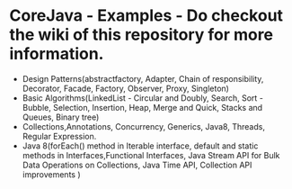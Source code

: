# CoreJava - Examples - Do checkout the wiki of this repository for more information.
- Design Patterns(abstractfactory, Adapter, Chain of responsibility, Decorator, Facade, Factory, Observer, Proxy, Singleton)
- Basic Algorithms(LinkedList - Circular and Doubly, Search, Sort - Bubble, Selection, Insertion, Heap, Merge and Quick, Stacks and Queues, Binary tree)
- Collections,Annotations, Concurrency, Generics, Java8, Threads, Regular Expression.
- Java 8(forEach() method in Iterable interface, default and static methods in Interfaces,Functional Interfaces, Java Stream API for Bulk Data Operations on Collections, Java Time API, Collection API improvements )
